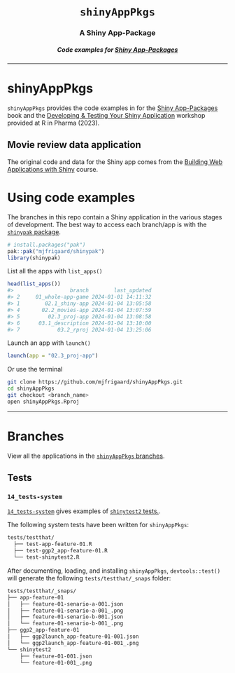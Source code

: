 <h1 align="center"> <code>shinyAppPkgs</code> </h1>
<h3 align="center"> A Shiny App-Package </h3>
<h5 align="center"> Code examples for <a href="https://mjfrigaard.github.io/shinyap/"> Shiny App-Packages </a> </h5>

<hr>

# shinyAppPkgs

`shinyAppPkgs` provides the code examples in for the [Shiny App-Packages](https://mjfrigaard.github.io/shiny-app-pkgs/) book and the [Developing & Testing Your Shiny Application](https://mjfrigaard.github.io/dev-test-shiny/) workshop provided at R in Pharma (2023).

## Movie review data application

The original code and data for the Shiny app comes from the [Building Web Applications with Shiny](https://rstudio-education.github.io/shiny-course/) course.

# Using code examples

The branches in this repo contain a Shiny application in the various stages of development. The best way to access each branch/app is with the [`shinypak` package](https://mjfrigaard.github.io/shinypak/). 

```r
# install.packages("pak")
pak::pak("mjfrigaard/shinypak")
library(shinypak)
```

List all the apps with `list_apps()`


```r
head(list_apps())
#>                  branch        last_updated
#> 2     01_whole-app-game 2024-01-01 14:11:32
#> 1        02.1_shiny-app 2024-01-04 13:05:58
#> 4       02.2_movies-app 2024-01-04 13:07:59
#> 5         02.3_proj-app 2024-01-04 13:08:58
#> 6      03.1_description 2024-01-04 13:10:00
#> 7            03.2_rproj 2024-01-04 13:25:06
```

Launch an app with `launch()`

```r
launch(app = "02.3_proj-app")
```

Or use the terminal

``` bash
git clone https://github.com/mjfrigaard/shinyAppPkgs.git
cd shinyAppPkgs
git checkout <branch_name>
open shinyAppPkgs.Rproj
```

------------------------------------------------------------------------

# Branches

View all the applications in the [`shinyAppPkgs` branches](https://github.com/mjfrigaard/shinyAppPkgs/branches/all).

## Tests 

### `14_tests-system`

[`14_tests-system`](https://github.com/mjfrigaard/shinyAppPkgs/tree/14_tests-system) gives examples of [`shinytest2` tests.](https://rstudio.github.io/shinytest2/articles/shinytest2.html).

The following system tests have been written for `shinyAppPkgs`:

``` sh
tests/testthat/
  ├── test-app-feature-01.R
  ├── test-ggp2_app-feature-01.R
  └── test-shinytest2.R
```

After documenting, loading, and installing `shinyAppPkgs`, `devtools::test()` will generate the following `tests/testthat/_snaps` folder: 

``` sh
tests/testthat/_snaps/
├── app-feature-01
│   ├── feature-01-senario-a-001.json
│   ├── feature-01-senario-a-001_.png
│   ├── feature-01-senario-b-001.json
│   └── feature-01-senario-b-001_.png
├── ggp2_app-feature-01
│   ├── ggp2launch_app-feature-01-001.json
│   └── ggp2launch_app-feature-01-001_.png
└── shinytest2
    ├── feature-01-001.json
    └── feature-01-001_.png
```


